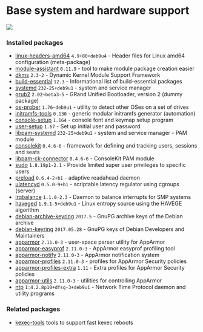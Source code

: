 # Base system and hardware support

[![](https://screenshots.debian.net/thumbnail-with-version/linux-headers-amd64/9001)](https://screenshots.debian.net/screenshot-with-version/linux-headers-amd64/9001)





### Installed packages

* [linux-headers-amd64](https://packages.debian.org/stretch/linux-headers-amd64) `4.9+80+deb9u4` - Header files for Linux amd64 configuration (meta-package)
* [module-assistant](https://packages.debian.org/stretch/module-assistant) `0.11.9` - tool to make module package creation easier
* [dkms](https://packages.debian.org/stretch/dkms) `2.3-2` - Dynamic Kernel Module Support Framework
* [build-essential](https://packages.debian.org/stretch/build-essential) `12.3` - Informational list of build-essential packages
* [systemd](https://packages.debian.org/stretch/systemd) `232-25+deb9u1` - system and service manager
* [grub2](https://packages.debian.org/stretch/grub2) `2.02~beta3-5` - GRand Unified Bootloader, version 2 (dummy package)
* [os-prober](https://packages.debian.org/stretch/os-prober) `1.76~deb9u1` - utility to detect other OSes on a set of drives
* [initramfs-tools](https://packages.debian.org/stretch/initramfs-tools) `0.130` - generic modular initramfs generator (automation)
* [console-setup](https://packages.debian.org/stretch/console-setup) `1.164` - console font and keymap setup program
* [user-setup](https://packages.debian.org/stretch/user-setup) `1.67` - Set up initial user and password
* [libpam-systemd](https://packages.debian.org/stretch/libpam-systemd) `232-25+deb9u1` - system and service manager - PAM module
* [consolekit](https://packages.debian.org/stretch/consolekit) `0.4.6-6` - framework for defining and tracking users, sessions and seats
* [libpam-ck-connector](https://packages.debian.org/stretch/libpam-ck-connector) `0.4.6-6` - ConsoleKit PAM module
* [sudo](https://packages.debian.org/stretch/sudo) `1.8.19p1-2.1` - Provide limited super user privileges to specific users
* [preload](https://packages.debian.org/stretch/preload) `0.6.4-2+b1` - adaptive readahead daemon
* [ulatencyd](https://packages.debian.org/stretch/ulatencyd) `0.5.0-9+b1` - scriptable latency regulator using cgroups (server)
* [irqbalance](https://packages.debian.org/stretch/irqbalance) `1.1.0-2.3` - Daemon to balance interrupts for SMP systems
* [haveged](https://packages.debian.org/stretch/haveged) `1.9.1-5+deb9u1` - Linux entropy source using the HAVEGE algorithm
* [debian-archive-keyring](https://packages.debian.org/stretch/debian-archive-keyring) `2017.5` - GnuPG archive keys of the Debian archive
* [debian-keyring](https://packages.debian.org/stretch/debian-keyring) `2017.05.28` - GnuPG keys of Debian Developers and Maintainers
* [apparmor](https://packages.debian.org/stretch/apparmor) `2.11.0-3` - user-space parser utility for AppArmor
* [apparmor-easyprof](https://packages.debian.org/stretch/apparmor-easyprof) `2.11.0-3` - AppArmor easyprof profiling tool
* [apparmor-notify](https://packages.debian.org/stretch/apparmor-notify) `2.11.0-3` - AppArmor notification system
* [apparmor-profiles](https://packages.debian.org/stretch/apparmor-profiles) `2.11.0-3` - profiles for AppArmor Security policies
* [apparmor-profiles-extra](https://packages.debian.org/stretch/apparmor-profiles-extra) `1.11` - Extra profiles for AppArmor Security policies
* [apparmor-utils](https://packages.debian.org/stretch/apparmor-utils) `2.11.0-3` - utilities for controlling AppArmor
* [ntp](https://packages.debian.org/stretch/ntp) `1:4.2.8p10+dfsg-3+deb9u1` - Network Time Protocol daemon and utility programs

### Related packages

 * [kexec-tools](https://packages.debian.org/stretch/kexec-tools) tools to support fast kexec reboots
